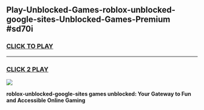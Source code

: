 
## Play-Unblocked-Games-roblox-unblocked-google-sites-Unblocked-Games-Premium #sd70i
<h3>
<a href="https://premium.freeplayer.one?title=roblox-unblocked-google-sites&ref=12M">CLICK TO PLAY</a></h3>
<hr>

<h3>
<a href="https://premium.freeplayer.one?title=roblox-unblocked-google-sites&ref=12M">CLICK 2 PLAY</a>
  
</h3>

<a href="https://premium.freeplayer.one?title=roblox-unblocked-google-sites&ref=12M"><img src="https://clearcache.store/games.png"></a>


**roblox-unblocked-google-sites games unblocked: Your Gateway to Fun and Accessible Online Gaming**
